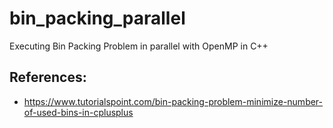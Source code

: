 # bin_packing_parallel

Executing Bin Packing Problem in parallel with OpenMP in C++

## References:

- https://www.tutorialspoint.com/bin-packing-problem-minimize-number-of-used-bins-in-cplusplus
